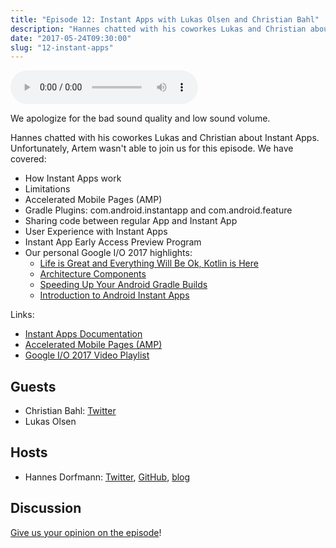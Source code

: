 ```yaml
---
title: "Episode 12: Instant Apps with Lukas Olsen and Christian Bahl"
description: "Hannes chatted with his coworkes Lukas and Christian about Instant Apps."
date: "2017-05-24T09:30:00"
slug: "12-instant-apps"
---
```

<audio controls preload="metadata">
  <source src="https://artemzin.com/static/thecontext/episodes/The.Context.episode.12.mp3" type="audio/mpeg">
</audio>

We apologize for the bad sound quality and low sound volume.

Hannes chatted with his coworkes Lukas and Christian about Instant Apps. Unfortunately, Artem wasn't able to join us for this episode. We have covered:

 - How Instant Apps work
 - Limitations
 - Accelerated Mobile Pages (AMP)
 - Gradle Plugins: com.android.instantapp and com.android.feature
 - Sharing code between regular App and Instant App
 - User Experience with Instant Apps
 - Instant App Early Access Preview Program
 - Our personal Google I/O 2017 highlights:
   - [Life is Great and Everything Will Be Ok, Kotlin is Here](https://youtu.be/fPzxfeDJDzY)
   - [Architecture Components](https://youtu.be/FrteWKKVyzI?list=PLOU2XLYxmsIKC8eODk_RNCWv3fBcLvMMy)
   - [Speeding Up Your Android Gradle Builds](https://youtu.be/7ll-rkLCtyk?list=PLOU2XLYxmsIKC8eODk_RNCWv3fBcLvMMy)
   - [Introduction to Android Instant Apps](https://youtu.be/oispNrpGnIY?list=PLOU2XLYxmsIKC8eODk_RNCWv3fBcLvMMy)

Links:

  - [Instant Apps Documentation](https://developer.android.com/topic/instant-apps/index.html)
  - [Accelerated Mobile Pages (AMP)](https://www.ampproject.org)
  - [Google I/O 2017 Video Playlist](https://www.youtube.com/playlist?list=PLOU2XLYxmsIKC8eODk_RNCWv3fBcLvMMy)


## Guests

* Christian Bahl: [Twitter](https://twitter.com/christian_bahl)
* Lukas Olsen

## Hosts

* Hannes Dorfmann: [Twitter](https://twitter.com/sockeqwe), [GitHub](https://github.com/sockeqwe), [blog](http://hannesdorfmann.com)

## Discussion

[Give us your opinion on the episode](https://github.com/artem-zinnatullin/TheContext-Podcast/issues/71)!
